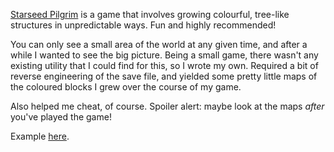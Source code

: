 [Starseed Pilgrim](https://starseedpilgrim.com) is a game that involves growing colourful, tree-like structures in unpredictable ways. Fun and highly recommended!

You can only see a small area of the world at any given time, and after a while I wanted to see the big picture. Being a small game, there wasn't any existing utility that I could find for this, so I wrote my own. Required a bit of reverse engineering of the save file, and yielded some pretty little maps of the coloured blocks I grew over the course of my game.

Also helped me cheat, of course. Spoiler alert: maybe look at the maps *after* you've played the game!

Example [here](starseed-map.png).
